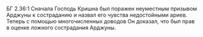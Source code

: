 БГ 2.36:1	Сначала Господь Кришна был поражен неуместным призывом Арджуны к состраданию и назвал его чувства недостойными ариев. Теперь с помощью многочисленных доводов Он доказал, что был прав в оценке ложного сострадания Арджуны.